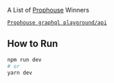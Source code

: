 A List of [Prophouse](https://prop.house) Winners

[`Prophouse graphql playground/api`](https://prod.backend.prop.house/graphql)
## How to Run

```bash
npm run dev
# or
yarn dev
```
